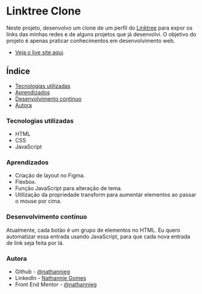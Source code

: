 # Linktree Clone

Neste projeto, desenvolvo um clone de um perfil do [Linktree](https://linktr.ee/) para expor os links das minhas redes e de alguns projetos que já desenvolvi. O objetivo do projeto é apenas praticar conhecimentos em desenvolvimento web.

- [Veja o live site aqui](https://nathannieg.github.io/linktree-clone/).

## Índice

- [Tecnologias utilizadas](#tecnologias)
- [Aprendizados](#aprendizados)
- [Desenvolvimento contínuo](#desenvolvimento)
- [Autora](#autora)

### Tecnologias utilizadas

- HTML
- CSS
- JavaScript

### Aprendizados

- Criação de layout no Figma.
- Flexbox.
- Função JavaScript para alteração de tema.
- Utilização da propriedade transform para aumentar elementos ao passar o mouse por cima.

### Desenvolvimento contínuo

Atualmente, cada botão é um grupo de elementos no HTML. Eu quero automatizar essa entrada usando JavaScript, para que cada nova entrada de link seja feita por lá.

### Autora

- Github - [@nathannieg](https://github.com/nathannieg)
- LinkedIn - [Nathannie Gomes](https://www.frontendmentor.io/profile/nathannieg)
- Front End Mentor - [@nathannieg](https://www.frontendmentor.io/profile/nathannieg)
